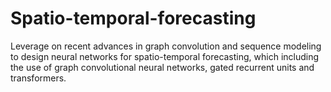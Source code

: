 # Spatio-temporal-forecasting
Leverage on recent advances in graph convolution and sequence modeling to design neural networks for spatio-temporal forecasting, which including the use of graph convolutional neural networks, gated recurrent units and transformers.
